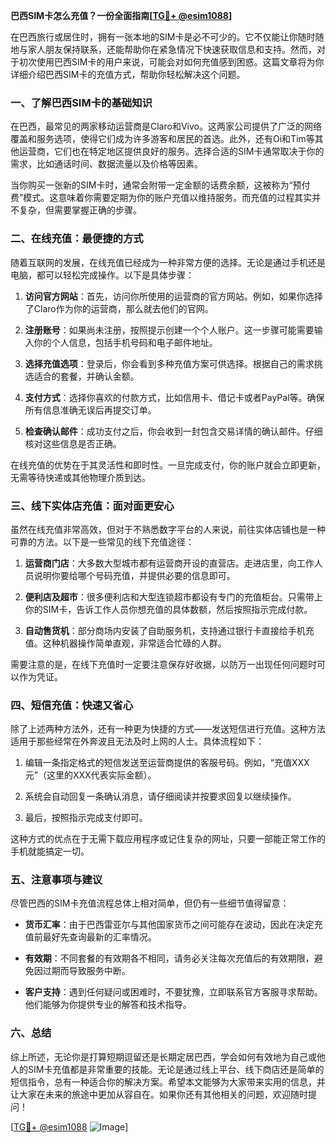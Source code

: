 **巴西SIM卡怎么充值？一份全面指南[[TG💪+ @esim1088](https://t.me/s/esim1088)]**

在巴西旅行或居住时，拥有一张本地的SIM卡是必不可少的。它不仅能让你随时随地与家人朋友保持联系，还能帮助你在紧急情况下快速获取信息和支持。然而，对于初次使用巴西SIM卡的用户来说，可能会对如何充值感到困惑。这篇文章将为你详细介绍巴西SIM卡的充值方式，帮助你轻松解决这个问题。

### 一、了解巴西SIM卡的基础知识

在巴西，最常见的两家移动运营商是Claro和Vivo。这两家公司提供了广泛的网络覆盖和服务选项，使得它们成为许多游客和居民的首选。此外，还有Oi和Tim等其他运营商，它们也在特定地区提供良好的服务。选择合适的SIM卡通常取决于你的需求，比如通话时间、数据流量以及价格等因素。

当你购买一张新的SIM卡时，通常会附带一定金额的话费余额，这被称为“预付费”模式。这意味着你需要定期为你的账户充值以维持服务。而充值的过程其实并不复杂，但需要掌握正确的步骤。

### 二、在线充值：最便捷的方式

随着互联网的发展，在线充值已经成为一种非常方便的选择。无论是通过手机还是电脑，都可以轻松完成操作。以下是具体步骤：

1. **访问官方网站**：首先，访问你所使用的运营商的官方网站。例如，如果你选择了Claro作为你的运营商，那么就去他们的官网。
   
2. **注册账号**：如果尚未注册，按照提示创建一个个人账户。这一步骤可能需要输入你的个人信息，包括手机号码和电子邮件地址。

3. **选择充值选项**：登录后，你会看到多种充值方案可供选择。根据自己的需求挑选适合的套餐，并确认金额。

4. **支付方式**：选择你喜欢的付款方式，比如信用卡、借记卡或者PayPal等。确保所有信息准确无误后再提交订单。

5. **检查确认邮件**：成功支付之后，你会收到一封包含交易详情的确认邮件。仔细核对这些信息是否正确。

在线充值的优势在于其灵活性和即时性。一旦完成支付，你的账户就会立即更新，无需等待快递或其他物理介质到达。

### 三、线下实体店充值：面对面更安心

虽然在线充值非常高效，但对于不熟悉数字平台的人来说，前往实体店铺也是一种可靠的方法。以下是一些常见的线下充值途径：

1. **运营商门店**：大多数大型城市都有运营商开设的直营店。走进店里，向工作人员说明你要给哪个号码充值，并提供必要的信息即可。

2. **便利店及超市**：很多便利店和大型连锁超市都设有专门的充值柜台。只需带上你的SIM卡，告诉工作人员你想充值的具体数额，然后按照指示完成付款。

3. **自动售货机**：部分商场内安装了自助服务机，支持通过银行卡直接给手机充值。这种机器操作简单直观，非常适合忙碌的人群。

需要注意的是，在线下充值时一定要注意保存好收据，以防万一出现任何问题时可以作为凭证。

### 四、短信充值：快速又省心

除了上述两种方法外，还有一种更为快捷的方式——发送短信进行充值。这种方法适用于那些经常在外奔波且无法及时上网的人士。具体流程如下：

1. 编辑一条指定格式的短信发送至运营商提供的客服号码。例如，“充值XXX元”（这里的XXX代表实际金额）。

2. 系统会自动回复一条确认消息，请仔细阅读并按要求回复以继续操作。

3. 最后，按照指示完成支付即可。

这种方式的优点在于无需下载应用程序或记住复杂的网址，只要一部能正常工作的手机就能搞定一切。

### 五、注意事项与建议

尽管巴西的SIM卡充值流程总体上相对简单，但仍有一些细节值得留意：

- **货币汇率**：由于巴西雷亚尔与其他国家货币之间可能存在波动，因此在决定充值前最好先查询最新的汇率情况。
  
- **有效期**：不同套餐的有效期各不相同，请务必关注每次充值后的有效期限，避免因过期而导致服务中断。

- **客户支持**：遇到任何疑问或困难时，不要犹豫，立即联系官方客服寻求帮助。他们能够为你提供专业的解答和技术指导。

### 六、总结

综上所述，无论你是打算短期逗留还是长期定居巴西，学会如何有效地为自己或他人的SIM卡充值都是非常重要的技能。无论是通过线上平台、线下商店还是简单的短信指令，总有一种适合你的解决方案。希望本文能够为大家带来实用的信息，并让大家在未来的旅途中更加从容自在。如果你还有其他相关的问题，欢迎随时提问！

[[TG💪+ @esim1088](https://t.me/s/esim1088) ![Image](https://i.postimg.cc/4NQfJmqS/Snipaste-2025-05-13-00-14-12.png)]